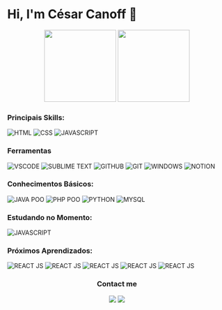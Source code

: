 # Hi, I'm César Canoff 👋

<div align="center">
 <img height="165em" src="https://github-readme-stats.vercel.app/api?username=C7000&show_icons=true&theme=tokyonight&include_all_commits=true&count_private=true&bg_color=05122A&icon_color=1572B6&text_color=FFFFFF&border_color=1572B6&title_color=1572B6" />
 <img height="165em" src="https://github-readme-stats.vercel.app/api/top-langs/?username=c7000&layout=compact&bg_color=05122A&icon_color=EB373C&text_color=ffffff&border_color=1572B6&title_color=1572B6">
</div>



<h3>Principais Skills:</h3>

![HTML](https://img.shields.io/badge/HTML-05122A?style=for-the-badge&logo=html5&logoColor=f25320)
![CSS](https://img.shields.io/badge/CSS-05122A?&style=for-the-badge&logo=css3&logoColor=1572B6)
![JAVASCRIPT](https://img.shields.io/badge/JavaScript-05122A?style=for-the-badge&logo=javascript&logoColor=F7DF1E)

<h3>Ferramentas</h3>

![VSCODE](https://img.shields.io/badge/Visual_Studio_Code-05122A?style=for-the-badge&logo=visual%20studio%20code&logoColor=1572B6)
![SUBLIME TEXT](https://img.shields.io/badge/sublime_text-05122A.svg?&style=for-the-badge&logo=sublime-text&logoColor=important)
![GITHUB](https://img.shields.io/badge/GitHub-05122A?style=for-the-badge&logo=github&logoColor=white)
![GIT](https://img.shields.io/badge/Git-05122A?style=for-the-badge&logo=git&logoColor=E44C30)
![WINDOWS](https://img.shields.io/badge/Windows-05122A?style=for-the-badge&logo=windows&logoColor=096ABB)
![NOTION](https://img.shields.io/badge/Notion-05122A?style=for-the-badge&logo=notion&logoColor=white)

<h3>Conhecimentos Básicos:</h3>

![JAVA POO](https://img.shields.io/badge/Java_POO-05122A?style=for-the-badge&logo=java&logoColor=E22829)
![PHP POO](https://img.shields.io/badge/PHP_POO-05122A?style=for-the-badge&logo=php&logoColor=7175AA)
![PYTHON](https://img.shields.io/badge/Python-05122A?style=for-the-badge&logo=python&logoColor=096ABB)
![MYSQL](https://img.shields.io/badge/MySQL-05122A?style=for-the-badge&logo=mysql&logoColor=1572B6)

<h3>Estudando no Momento:</h3>

![JAVASCRIPT](https://img.shields.io/badge/JavaScript-05122A?style=for-the-badge&logo=javascript&logoColor=F7DF1E)

<h3>Próximos Aprendizados:</h3>

![REACT JS](https://img.shields.io/badge/React-05122A?style=for-the-badge&logo=react&logoColor=61DAFB)
![REACT JS](https://img.shields.io/badge/AngularJS-05122A?style=for-the-badge&logo=angularjs&logoColor=D82736)
![REACT JS](https://img.shields.io/badge/jQuery-05122A?style=for-the-badge&logo=jquery&logoColor=white)
![REACT JS](https://img.shields.io/badge/Django-05122A?style=for-the-badge&logo=django&logoColor=white)
![REACT JS](https://img.shields.io/badge/firebase-05122A?style=for-the-badge&logo=firebase&logoColor=F7DF1E)


<div align="center">
 <h3> Contact me </h3>
 <a href="mailto:canoff.contact@gmail.com"><img src="https://img.shields.io/badge/canoff.contact@gmail.com-05122A?style=for-the-badge&logo=gmail&logoColor=E70001"></a>
 <a href="https://www.linkedin.com/in/cesarcanoff/"><img src="https://img.shields.io/badge/CesarCanoff-05122A?style=for-the-badge&logo=linkedin&logoColor=0073b0"></a>
</div>
